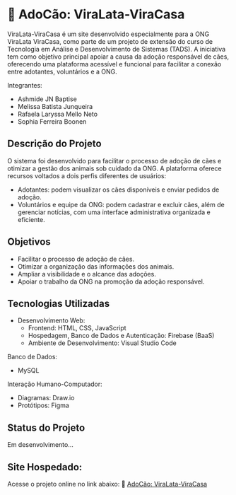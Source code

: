# 🐶 AdoCão: ViraLata-ViraCasa 

ViraLata-ViraCasa é um site desenvolvido especialmente para a ONG ViraLata ViraCasa, como parte de um projeto de extensão do curso de Tecnologia em Análise e Desenvolvimento de Sistemas (TADS). A iniciativa tem como objetivo principal apoiar a causa da adoção responsável de cães, oferecendo uma plataforma acessível e funcional para facilitar a conexão entre adotantes, voluntários e a ONG.

Integrantes:
- Ashmide JN Baptise
- Melissa Batista Junqueira
- Rafaela Laryssa Mello Neto
- Sophia Ferreira Boonen


## Descrição do Projeto

O sistema foi desenvolvido para facilitar o processo de adoção de cães e otimizar a gestão dos animais sob cuidado da ONG. A plataforma oferece recursos voltados a dois perfis diferentes de usuários:
- Adotantes: podem visualizar os cães disponíveis e enviar pedidos de adoção.
- Voluntários e equipe da ONG: podem cadastrar e excluir cães, além de gerenciar notícias, com uma interface administrativa organizada e eficiente.


## Objetivos
- Facilitar o processo de adoção de cães.
- Otimizar a organização das informações dos animais.
- Ampliar a visibilidade e o alcance das adoções.
- Apoiar o trabalho da ONG na promoção da adoção responsável.


## Tecnologias Utilizadas

- Desenvolvimento Web:
  - Frontend: HTML, CSS, JavaScript
  - Hospedagem, Banco de Dados e Autenticação: Firebase (BaaS)
  - Ambiente de Desenvolvimento: Visual Studio Code

Banco de Dados:
  - MySQL

Interação Humano-Computador:
  - Diagramas: Draw.io
  - Protótipos: Figma


## Status do Projeto
Em desenvolvimento...


## Site Hospedado:

Acesse o projeto online no link abaixo:
🔗 [AdoCão: ViraLata-ViraCasa](https://viralata-viracasa-11b4d.web.app/)
